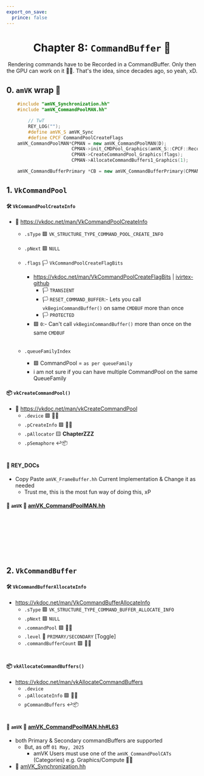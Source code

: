 ```yaml
---
export_on_save:
  prince: false
---
```

<div class="REY_TITLE" align=center>

# Chapter 8: `CommandBuffer` 📝

<div class="REY_TITLE_SUB1">

Rendering commands have to be Recorded in a CommandBuffer.
Only then the GPU can work on it 💁‍♀️.
That's the idea, since decades ago, so yeah, xD.

</div>
</div>


## 0. `amVK` wrap 🌯
```cpp
    #include "amVK_Synchronization.hh"
    #include "amVK_CommandPoolMAN.hh"

        // TwT
        REY_LOG("");
        #define amVK_S amVK_Sync
        #define CPCF CommandPoolCreateFlags
    amVK_CommandPoolMAN*CPMAN = new amVK_CommandPoolMAN(D);
                        CPMAN->init_CMDPool_Graphics(amVK_S::CPCF::RecordBuffer_MoreThanOnce);
                        CPMAN->CreateCommandPool_Graphics(flags);
                        CPMAN->AllocateCommandBuffers1_Graphics(1);

    amVK_CommandBufferPrimary *CB = new amVK_CommandBufferPrimary(CPMAN->BUFFs1.Graphics[0]);
```

## 1. `VkCommandPool`
#### 🛠️ `VkCommandPoolCreateInfo`
- 🌋 https://vkdoc.net/man/VkCommandPoolCreateInfo
    - `.sType` 🟪 `VK_STRUCTURE_TYPE_COMMAND_POOL_CREATE_INFO`
    - `.pNext` 🟪 `NULL`
    - `.flags` 🏳️ `VkCommandPoolCreateFlagBits`
        - https://vkdoc.net/man/VkCommandPoolCreateFlagBits | [ivirtex-github](https://github.com/ivirtex/vulkan-hover-docs/tree/master/vscode_ext/vulkan_man_md_pages/VkCommandPoolCreateFlagBits.md)
            - 🏳️ `TRANSIENT`
            - 🏳️ `RESET_COMMAND_BUFFER`:- Lets you call `vkBeginCommandBuffer()` on same `CMDBUF` more than once
            - 🏳️ `PROTECTED`
        - 🟪 `0`:- Can't call `vkBeginCommandBuffer()` more than once on the same `CMDBUF`
        </br>

    - `.queueFamilyIndex` 
        - 🟪 CommandPool = `as per queueFamily`
        - i am not sure if you can have multiple CommandPool on the same QueueFamily

#### 📦 `vkCreateCommandPool()`
- 🌋 https://vkdoc.net/man/vkCreateCommandPool
    - `.device` 🟪 💁‍♀️
    - `.pCreateInfo` 🟪 💁‍♀️
    - `.pAllocator` 🟨 **ChapterZZZ**
    - `.pSemaphore` ↩️📦
    </br> 

#### 📜 REY_DOCs
- Copy Paste `amVK_FrameBuffer.hh` Current Implementation & Change it as needed
    - Trust me, this is the most fun way of doing this, xP

#### 🧊 `amVK` 🔗 [amVK_CommandPoolMAN.hh](https://github.com/REYNEP/amGHOST/blob/74cf5c96a9b12db4896f2f4c592cfd72923d6231/amVK/core/amVK_CommandPoolMAN.hh)





<div class="REY_NOSHOW_PDF">    </br></br></br></br></br></br>   </div><div class="REY_BR1_POSITIVE_PDF"></div>






## 2. `VkCommandBuffer`
#### 🛠️ `VkCommandBufferAllocateInfo`
- https://vkdoc.net/man/VkCommandBufferAllocateInfo
    - `.sType` 🟪 `VK_STRUCTURE_TYPE_COMMAND_BUFFER_ALLOCATE_INFO`
    - `.pNext` 🟪 `NULL`
    - `.commandPool` 🟪 💁‍♀️
    - `.level` 🔀 `PRIMARY/SECONDARY` [Toggle]
    - `.commandBufferCount` 🟪 💁‍♀️
    </br>

#### 📦 `vkAllocateCommandBuffers()`
- https://vkdoc.net/man/vkAllocateCommandBuffers
    - `.device`
    - `.pAllocateInfo` 🟪 💁‍♀️
    - `pCommandBuffers` ↩️📦
    </br>

#### 🧊 `amVK` 🔗 [amVK_CommandPoolMAN.hh#L63](https://github.com/REYNEP/amGHOST/blob/74cf5c96a9b12db4896f2f4c592cfd72923d6231/amVK/core/amVK_CommandPoolMAN.hh#L63)
- both Primary & Secondary commandBuffers are supported
    - But, as off `01 May, 2025`
        - amVK Users must use one of the `amVK_CommandPoolCATs` (Categories) e.g. Graphics/Compute 💁‍♀️
- 🔗 [amVK_Synchronization.hh](https://github.com/REYNEP/amGHOST/blob/74cf5c96a9b12db4896f2f4c592cfd72923d6231/amVK/common/amVK_Synchronization.hh)